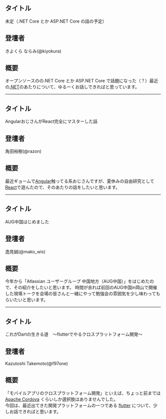 ## タイトル

未定（.NET Core とか ASP.NET Core の話の予定）

## 登壇者

きよくら ならみ(@kiyokura)

## 概要
オープンソースのの.NET Core とか ASP.NET Core で話題になった（？）最近の[.NET](http://dot.net/)のあたりについて、ゆるーくお話しできればと思っています。

***

## タイトル

AngularおじさんがReact完全にマスターした話

## 登壇者

角田裕樹(@razon)

## 概要

最近ギョームで[Angular](https://angularjs.org/)触ってる系おじさんですが、夏休みの自由研究として[React](https://facebook.github.io/react/)で遊んたので、そのあたりの話をしたいと思います。

***

## タイトル

AUG中国はじめました

## 登壇者

逸見誠(@mako_wis)

## 概要

今年から「Atlassian ユーザーグループ 中国地方（AUG中国）」をはじめたので、その紹介をしたいと思います。
時間が余れば前回のAUG中国in岡山で開催した現場トークを会場の皆さんと一緒にやって勉強会の雰囲気を少し味わってもらいたいと思います。

***

## タイトル

これがDartの生きる道　～flutterでやるクロスプラットフォーム開発～

## 登壇者

Kazutoshi Takemoto(@f97one)

## 概要

「モバイルアプリのクロスプラットフォーム開発」といえば、ちょっと前までは [Apache Cordova](https://cordova.apache.org/) くらいしか選択肢はありませんでした。  
今回は、最近出てきた開発プラットフォームの一つである [flutter](https://flutter.io/) について、少しお話できればと思います。
